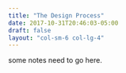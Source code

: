 ```yaml
---
title: "The Design Process"
date: 2017-10-31T20:46:03-05:00
draft: false
layout: "col-sm-6 col-lg-4"
---
```

some notes need to go here.